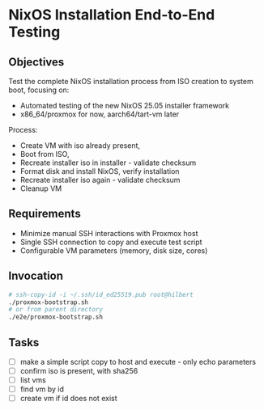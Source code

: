 # NixOS Installation End-to-End Testing

## Objectives

Test the complete NixOS installation process from ISO creation to system boot, focusing on:

- Automated testing of the new NixOS 25.05 installer framework
- x86_64/proxmox for now, aarch64/tart-vm later

Process:

- Create VM with iso already present,
- Boot from ISO,
- Recreate installer iso in installer - validate checksum
- Format disk and install NixOS, verify installation
- Recreate installer iso again - validate checksum
- Cleanup VM

## Requirements

- Minimize manual SSH interactions with Proxmox host
- Single SSH connection to copy and execute test script
- Configurable VM parameters (memory, disk size, cores)

## Invocation

```bash
# ssh-copy-id -i ~/.ssh/id_ed25519.pub root@hilbert
./proxmox-bootstrap.sh
# or from parent directory
./e2e/proxmox-bootstrap.sh
```

## Tasks

- [ ] make a simple script copy to host and execute - only echo parameters
- [ ] confirm iso is present, with sha256
- [ ] list vms
- [ ] find vm by id
- [ ] create vm if id does not exist